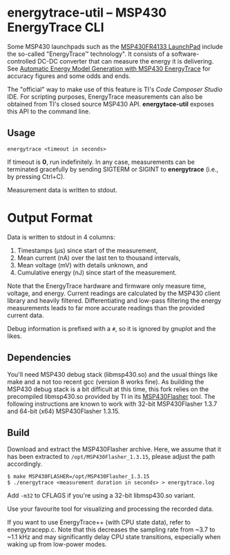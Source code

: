 # energytrace-util – MSP430 EnergyTrace CLI

Some MSP430 launchpads such as the [MSP430FR4133
LaunchPad](http://www.ti.com/tool/msp-exp430fr4133) include the so-called
"EnergyTrace™ technology". It consists of a software-controlled DC-DC converter
that can measure the energy it is delivering. See [Automatic Energy Model
Generation with MSP430
EnergyTrace](https://ess.cs.uos.de/static/papers/Friesel-2021-CPSIoTBench.pdf)
for accuracy figures and some odds and ends.

The "official" way to make use of this feature is TI's *Code Composer Studio*
IDE. For scripting purposes, EnergyTrace measurements can also be obtained from
TI's closed source MSP430 API. **energytace-util** exposes this API to the
command line.

## Usage

```
energytrace <timeout in seconds>
```

If timeout is **0**, run indefinitely. In any case, measurements can be
terminated gracefully by sending SIGTERM or SIGINT to **energytrace**
(i.e., by pressing Ctrl+C).

Measurement data is written to stdout.

# Output Format

Data is written to stdout in 4 columns:

1. Timestamps (µs) since start of the measurement,
2. Mean current (nA) over the last ten to thousand intervals,
3. Mean voltage (mV) with details unknown, and
4. Cumulative energy (nJ) since start of the measurement.

Note that the EnergyTrace hardware and firmware only measure time, voltage, and
energy. Current readings are calculated by the MSP430 client library and
heavily filtered. Differentiating and low-pass filtering the energy
measurements leads to far more accurate readings than the provided current
data.

Debug information is prefixed with a `#`, so it is ignored by gnuplot and the
likes.

## Dependencies

You'll need MSP430 debug stack (libmsp430.so) and the usual things like make
and a not too recent gcc (version 8 works fine). As building the MSP430 debug
stack is a bit difficult at this time, this fork relies on the precompiled
libmsp430.so provided by TI in its
[MSP430Flasher](http://software-dl.ti.com/msp430/msp430_public_sw/mcu/msp430/MSP430Flasher/latest/index_FDS.html)
tool. The following instructions are known to work with 32-bit MSP430Flasher
1.3.7 and 64-bit (x64) MSP430Flasher 1.3.15.

## Build

Download and extract the MSP430Flasher archive. Here, we assume that it has
been extracted to `/opt/MSP430Flasher_1.3.15`, please adjust the path
accordingly.

```
$ make MSP430FLASHER=/opt/MSP430Flasher_1.3.15
$ ./energytrace <measurement duration in seconds> > energytrace.log
```

Add `-m32` to CFLAGS if you're using a 32-bit libmsp430.so variant.

Use your favourite tool for visualizing and processing the recorded data.

If you want to use EnergyTrace++ (with CPU state data), refer to
energytracepp.c. Note that this decreases the sampling rate from ~3.7 to
~1.1 kHz and may significantly delay CPU state transitions, especially when
waking up from low-power modes.
